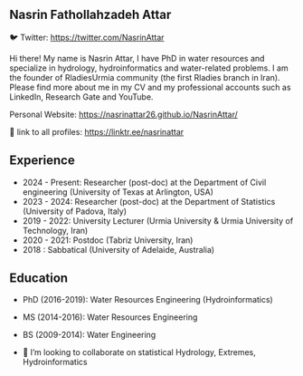  ## Nasrin Fathollahzadeh Attar




🐦 Twitter: https://twitter.com/NasrinAttar

Hi there! My name is Nasrin Attar, I have PhD in water resources and specialize in hydrology, hydroinformatics and water-related problems. I am the founder of RladiesUrmia community (the first Rladies branch in Iran). Please find more about me in my CV and my professional accounts such as LinkedIn, Research Gate and YouTube.

Personal Website: https://nasrinattar26.github.io/NasrinAttar/

📝 link to all profiles: https://linktr.ee/nasrinattar


## Experience
- 2024 - Present: Researcher (post-doc) at the Department of Civil engineering (University of Texas at Arlington, USA)
- 2023 - 2024: Researcher (post-doc) at the Department of Statistics (University of Padova, Italy)
- 2019 - 2022: University Lecturer (Urmia University & Urmia University of Technology, Iran)
- 2020 - 2021: Postdoc (Tabriz University, Iran)
- 2018 : Sabbatical (University of Adelaide, Australia)

## Education
- PhD (2016-2019): Water Resources Engineering (Hydroinformatics)
- MS (2014-2016): Water Resources Engineering
- BS (2009-2014): Water Engineering


- 👯 I’m looking to collaborate on statistical Hydrology, Extremes, Hydroinformatics

